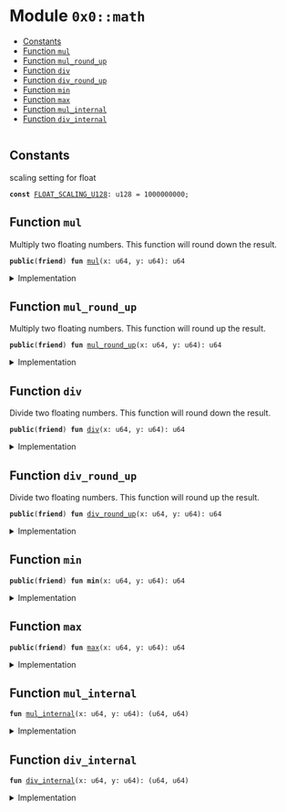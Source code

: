 
<a name="0x0_math"></a>

# Module `0x0::math`



-  [Constants](#@Constants_0)
-  [Function `mul`](#0x0_math_mul)
-  [Function `mul_round_up`](#0x0_math_mul_round_up)
-  [Function `div`](#0x0_math_div)
-  [Function `div_round_up`](#0x0_math_div_round_up)
-  [Function `min`](#0x0_math_min)
-  [Function `max`](#0x0_math_max)
-  [Function `mul_internal`](#0x0_math_mul_internal)
-  [Function `div_internal`](#0x0_math_div_internal)


<pre><code></code></pre>



<a name="@Constants_0"></a>

## Constants


<a name="0x0_math_FLOAT_SCALING_U128"></a>

scaling setting for float


<pre><code><b>const</b> <a href="math.md#0x0_math_FLOAT_SCALING_U128">FLOAT_SCALING_U128</a>: u128 = 1000000000;
</code></pre>



<a name="0x0_math_mul"></a>

## Function `mul`

Multiply two floating numbers.
This function will round down the result.


<pre><code><b>public</b>(<b>friend</b>) <b>fun</b> <a href="math.md#0x0_math_mul">mul</a>(x: u64, y: u64): u64
</code></pre>



<details>
<summary>Implementation</summary>


<pre><code><b>public</b>(package) <b>fun</b> <a href="math.md#0x0_math_mul">mul</a>(x: u64, y: u64): u64 {
    <b>let</b> (_, result) = <a href="math.md#0x0_math_mul_internal">mul_internal</a>(x, y);

    result
}
</code></pre>



</details>

<a name="0x0_math_mul_round_up"></a>

## Function `mul_round_up`

Multiply two floating numbers.
This function will round up the result.


<pre><code><b>public</b>(<b>friend</b>) <b>fun</b> <a href="math.md#0x0_math_mul_round_up">mul_round_up</a>(x: u64, y: u64): u64
</code></pre>



<details>
<summary>Implementation</summary>


<pre><code><b>public</b>(package) <b>fun</b> <a href="math.md#0x0_math_mul_round_up">mul_round_up</a>(x: u64, y: u64): u64 {
    <b>let</b> (is_round_down, result) = <a href="math.md#0x0_math_mul_internal">mul_internal</a>(x, y);

    result + is_round_down
}
</code></pre>



</details>

<a name="0x0_math_div"></a>

## Function `div`

Divide two floating numbers.
This function will round down the result.


<pre><code><b>public</b>(<b>friend</b>) <b>fun</b> <a href="math.md#0x0_math_div">div</a>(x: u64, y: u64): u64
</code></pre>



<details>
<summary>Implementation</summary>


<pre><code><b>public</b>(package) <b>fun</b> <a href="math.md#0x0_math_div">div</a>(x: u64, y: u64): u64 {
    <b>let</b> (_, result) = <a href="math.md#0x0_math_div_internal">div_internal</a>(x, y);

    result
}
</code></pre>



</details>

<a name="0x0_math_div_round_up"></a>

## Function `div_round_up`

Divide two floating numbers.
This function will round up the result.


<pre><code><b>public</b>(<b>friend</b>) <b>fun</b> <a href="math.md#0x0_math_div_round_up">div_round_up</a>(x: u64, y: u64): u64
</code></pre>



<details>
<summary>Implementation</summary>


<pre><code><b>public</b>(package) <b>fun</b> <a href="math.md#0x0_math_div_round_up">div_round_up</a>(x: u64, y: u64): u64 {
    <b>let</b> (is_round_down, result) = <a href="math.md#0x0_math_div_internal">div_internal</a>(x, y);

    result + is_round_down
}
</code></pre>



</details>

<a name="0x0_math_min"></a>

## Function `min`



<pre><code><b>public</b>(<b>friend</b>) <b>fun</b> <b>min</b>(x: u64, y: u64): u64
</code></pre>



<details>
<summary>Implementation</summary>


<pre><code><b>public</b>(package) <b>fun</b> <b>min</b>(x: u64, y: u64): u64 {
    <b>if</b> (x &lt;= y) {
        x
    } <b>else</b> {
        y
    }
}
</code></pre>



</details>

<a name="0x0_math_max"></a>

## Function `max`



<pre><code><b>public</b>(<b>friend</b>) <b>fun</b> <a href="math.md#0x0_math_max">max</a>(x: u64, y: u64): u64
</code></pre>



<details>
<summary>Implementation</summary>


<pre><code><b>public</b>(package) <b>fun</b> <a href="math.md#0x0_math_max">max</a>(x: u64, y: u64): u64 {
    <b>if</b> (x &gt; y) {
        x
    } <b>else</b> {
        y
    }
}
</code></pre>



</details>

<a name="0x0_math_mul_internal"></a>

## Function `mul_internal`



<pre><code><b>fun</b> <a href="math.md#0x0_math_mul_internal">mul_internal</a>(x: u64, y: u64): (u64, u64)
</code></pre>



<details>
<summary>Implementation</summary>


<pre><code><b>fun</b> <a href="math.md#0x0_math_mul_internal">mul_internal</a>(x: u64, y: u64): (u64, u64) {
    <b>let</b> x = x <b>as</b> u128;
    <b>let</b> y = y <b>as</b> u128;
    <b>let</b> round = <b>if</b>((x * y) % <a href="math.md#0x0_math_FLOAT_SCALING_U128">FLOAT_SCALING_U128</a> == 0) 0 <b>else</b> 1;

    (round, (x * y / <a href="math.md#0x0_math_FLOAT_SCALING_U128">FLOAT_SCALING_U128</a>) <b>as</b> u64)
}
</code></pre>



</details>

<a name="0x0_math_div_internal"></a>

## Function `div_internal`



<pre><code><b>fun</b> <a href="math.md#0x0_math_div_internal">div_internal</a>(x: u64, y: u64): (u64, u64)
</code></pre>



<details>
<summary>Implementation</summary>


<pre><code><b>fun</b> <a href="math.md#0x0_math_div_internal">div_internal</a>(x: u64, y: u64): (u64, u64) {
    <b>let</b> x = x <b>as</b> u128;
    <b>let</b> y = y <b>as</b> u128;
    <b>let</b> round = <b>if</b> ((x * <a href="math.md#0x0_math_FLOAT_SCALING_U128">FLOAT_SCALING_U128</a> % y) == 0) 0 <b>else</b> 1;

    (round, (x * <a href="math.md#0x0_math_FLOAT_SCALING_U128">FLOAT_SCALING_U128</a> / y) <b>as</b> u64)
}
</code></pre>



</details>
